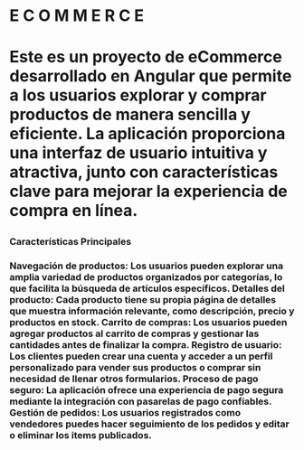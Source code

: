 <h1>E C O M M E R C E <h1>

Este es un proyecto de eCommerce desarrollado en Angular que permite a los usuarios explorar y comprar productos de manera sencilla y eficiente. La aplicación proporciona una interfaz de usuario intuitiva y atractiva, junto con características clave para mejorar la experiencia de compra en línea.

<h3>Características Principales<h3>
Navegación de productos: Los usuarios pueden explorar una amplia variedad de productos organizados por categorías, lo que facilita la búsqueda de artículos específicos.
Detalles del producto: Cada producto tiene su propia página de detalles que muestra información relevante, como descripción, precio y productos en stock.
Carrito de compras: Los usuarios pueden agregar productos al carrito de compras y gestionar las cantidades antes de finalizar la compra.
Registro de usuario: Los clientes pueden crear una cuenta y acceder a un perfil personalizado para vender sus productos o comprar sin necesidad de llenar otros formularios.
Proceso de pago seguro: La aplicación ofrece una experiencia de pago segura mediante la integración con pasarelas de pago confiables.
Gestión de pedidos: Los usuarios registrados como vendedores puedes hacer seguimiento de los pedidos y editar o eliminar los items publicados.
